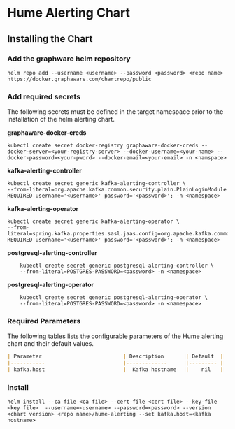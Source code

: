 # Hume Alerting Chart



## Installing the Chart



### **Add the graphware helm repository**

``` helm repo add --username <username> --password <password> <repo name> https://docker.graphaware.com/chartrepo/public ```

### **Add required secrets** 
The following secrets must be defined in the target namespace prior to the installation of the helm alerting chart.

**graphaware-docker-creds**
```shell
kubectl create secret docker-registry graphaware-docker-creds --docker-server=<your-registry-server> --docker-username=<your-name> --docker-password=<your-pword> --docker-email=<your-email> -n <namspace>
```
**kafka-alerting-controller**
```
kubectl create secret generic kafka-alerting-controller \
--from-literal=org.apache.kafka.common.security.plain.PlainLoginModule REQUIRED username='<username>' password='<password>'; -n <namespace>
```
**kafka-alerting-operator**
```
kubectl create secret generic kafka-alerting-operator \
--from-literal=spring.kafka.properties.sasl.jaas.config=org.apache.kafka.common.security.plain.PlainLoginModule REQUIRED username='<username>' password='<password>'; -n <namespace>
```
**postgresql-alerting-controller**
``` 
    kubectl create secret generic postgresql-alerting-controller \
	--from-literal=POSTGRES-PASSWORD=<password> -n <namespace>
```
**postgresql-alerting-operator**	
``` 
    kubectl create secret generic postgresql-alerting-operator \
	--from-literal=POSTGRES-PASSWORD=<password> -n <namespace>
```


### **Required Parameters**
The following tables lists the configurable parameters of the Hume alerting chart and their default values.

```markdown
| Parameter 	                     | Description 	     | Default 	| 
|-----------	                     |-------------	     |---------	|
| kafka.host 	                     |  Kafka hostname   |    nil  	|
```


### **Install**
```
helm install --ca-file <ca file> --cert-file <cert file> --key-file <key file>  --username=<username> --password=<password> --version <chart version> <repo name>/hume-alerting --set kafka.host=<kafka hostname>
